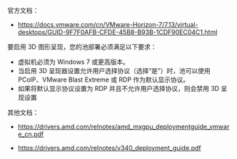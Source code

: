 官方文档：

- <https://docs.vmware.com/cn/VMware-Horizon-7/7.13/virtual-desktops/GUID-9F7F0AFB-CFDE-45B8-B93B-1CDF90EC04C1.html>

要启用 3D 图形呈现，您的池部署必须满足以下要求：

- 虚拟机必须为 Windows 7 或更高版本。
- 当启用 3D 呈现器设置允许用户选择协议（选择“是”）时，池可以使用 PCoIP、VMware Blast Extreme 或 RDP 作为默认显示协议。
- 如果将默认显示协议设置为 RDP 并且不允许用户选择协议，则会禁用 3D 呈现设置

其他文档：

- <https://drivers.amd.com/relnotes/amd_mxgpu_deploymentguide_vmware_cn.pdf>

- <https://drivers.amd.com/relnotes/v340_deployment_guide.pdf>